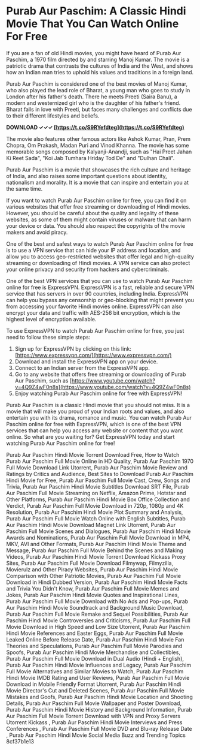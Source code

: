 # Purab Aur Paschim: A Classic Hindi Movie That You Can Watch Online For Free
  
If you are a fan of old Hindi movies, you might have heard of Purab Aur Paschim, a 1970 film directed by and starring Manoj Kumar. The movie is a patriotic drama that contrasts the cultures of India and the West, and shows how an Indian man tries to uphold his values and traditions in a foreign land.
  
Purab Aur Paschim is considered one of the best movies of Manoj Kumar, who also played the lead role of Bharat, a young man who goes to study in London after his father's death. There he meets Preeti (Saira Banu), a modern and westernized girl who is the daughter of his father's friend. Bharat falls in love with Preeti, but faces many challenges and conflicts due to their different lifestyles and beliefs.
 
**DOWNLOAD ✓✓✓ [https://t.co/S9RYefdteg](https://t.co/S9RYefdteg)**


  
The movie also features other famous actors like Ashok Kumar, Pran, Prem Chopra, Om Prakash, Madan Puri and Vinod Khanna. The movie has some memorable songs composed by Kalyanji-Anandji, such as "Hai Preet Jahan Ki Reet Sada", "Koi Jab Tumhara Hriday Tod De" and "Dulhan Chali".
  
Purab Aur Paschim is a movie that showcases the rich culture and heritage of India, and also raises some important questions about identity, nationalism and morality. It is a movie that can inspire and entertain you at the same time.
  
If you want to watch Purab Aur Paschim online for free, you can find it on various websites that offer free streaming or downloading of Hindi movies. However, you should be careful about the quality and legality of these websites, as some of them might contain viruses or malware that can harm your device or data. You should also respect the copyrights of the movie makers and avoid piracy.
  
One of the best and safest ways to watch Purab Aur Paschim online for free is to use a VPN service that can hide your IP address and location, and allow you to access geo-restricted websites that offer legal and high-quality streaming or downloading of Hindi movies. A VPN service can also protect your online privacy and security from hackers and cybercriminals.
  
One of the best VPN services that you can use to watch Purab Aur Paschim online for free is ExpressVPN. ExpressVPN is a fast, reliable and secure VPN service that has servers in over 90 countries, including India. ExpressVPN can help you bypass any censorship or geo-blocking that might prevent you from accessing your favorite Hindi movies online. ExpressVPN can also encrypt your data and traffic with AES-256 bit encryption, which is the highest level of encryption available.
  
To use ExpressVPN to watch Purab Aur Paschim online for free, you just need to follow these simple steps:
  
1. Sign up for ExpressVPN by clicking on this link: [https://www.expressvpn.com/](https://www.expressvpn.com/)
2. Download and install the ExpressVPN app on your device.
3. Connect to an Indian server from the ExpressVPN app.
4. Go to any website that offers free streaming or downloading of Purab Aur Paschim, such as [https://www.youtube.com/watch?v=4Q9Z4wF0n8s](https://www.youtube.com/watch?v=4Q9Z4wF0n8s)
5. Enjoy watching Purab Aur Paschim online for free with ExpressVPN!

Purab Aur Paschim is a classic Hindi movie that you should not miss. It is a movie that will make you proud of your Indian roots and values, and also entertain you with its drama, romance and music. You can watch Purab Aur Paschim online for free with ExpressVPN, which is one of the best VPN services that can help you access any website or content that you want online. So what are you waiting for? Get ExpressVPN today and start watching Purab Aur Paschim online for free!
 
Purab Aur Paschim Hindi Movie Torrent Download Free,  How to Watch Purab Aur Paschim Full Movie Online in HD Quality,  Purab Aur Paschim 1970 Full Movie Download Link Utorrent,  Purab Aur Paschim Movie Review and Ratings by Critics and Audience,  Best Sites to Download Purab Aur Paschim Hindi Movie for Free,  Purab Aur Paschim Full Movie Cast, Crew, Songs and Trivia,  Purab Aur Paschim Hindi Movie Subtitles Download SRT File,  Purab Aur Paschim Full Movie Streaming on Netflix, Amazon Prime, Hotstar and Other Platforms,  Purab Aur Paschim Hindi Movie Box Office Collection and Verdict,  Purab Aur Paschim Full Movie Download in 720p, 1080p and 4K Resolution,  Purab Aur Paschim Hindi Movie Plot Summary and Analysis,  Purab Aur Paschim Full Movie Watch Online with English Subtitles,  Purab Aur Paschim Hindi Movie Download Magnet Link Utorrent,  Purab Aur Paschim Full Movie Scenes and Dialogues,  Purab Aur Paschim Hindi Movie Awards and Nominations,  Purab Aur Paschim Full Movie Download in MP4, MKV, AVI and Other Formats,  Purab Aur Paschim Hindi Movie Theme and Message,  Purab Aur Paschim Full Movie Behind the Scenes and Making Videos,  Purab Aur Paschim Hindi Movie Torrent Download Kickass Proxy Sites,  Purab Aur Paschim Full Movie Download Filmywap, Filmyzilla, Movierulz and Other Piracy Websites,  Purab Aur Paschim Hindi Movie Comparison with Other Patriotic Movies,  Purab Aur Paschim Full Movie Download in Hindi Dubbed Version,  Purab Aur Paschim Hindi Movie Facts and Trivia You Didn't Know,  Purab Aur Paschim Full Movie Memes and Jokes,  Purab Aur Paschim Hindi Movie Quotes and Inspirational Lines,  Purab Aur Paschim Full Movie Download with No Ads and Pop-ups,  Purab Aur Paschim Hindi Movie Soundtrack and Background Music Download,  Purab Aur Paschim Full Movie Remake and Sequel Possibilities,  Purab Aur Paschim Hindi Movie Controversies and Criticisms,  Purab Aur Paschim Full Movie Download in High Speed and Low Size Utorrent,  Purab Aur Paschim Hindi Movie References and Easter Eggs,  Purab Aur Paschim Full Movie Leaked Online Before Release Date,  Purab Aur Paschim Hindi Movie Fan Theories and Speculations,  Purab Aur Paschim Full Movie Parodies and Spoofs,  Purab Aur Paschim Hindi Movie Merchandise and Collectibles,  Purab Aur Paschim Full Movie Download in Dual Audio (Hindi + English),  Purab Aur Paschim Hindi Movie Influences and Legacy,  Purab Aur Paschim Full Movie Alternatives and Similar Movies to Watch,  Purab Aur Paschim Hindi Movie IMDB Rating and User Reviews,  Purab Aur Paschim Full Movie Download in Mobile Friendly Format Utorrent,  Purab Aur Paschim Hindi Movie Director's Cut and Deleted Scenes,  Purab Aur Paschim Full Movie Mistakes and Goofs,  Purab Aur Paschim Hindi Movie Location and Shooting Details,  Purab Aur Paschim Full Movie Wallpaper and Poster Download,  Purab Aur Paschim Hindi Movie History and Background Information,  Purab Aur Paschim Full Movie Torrent Download with VPN and Proxy Servers Utorrent Kickass ,  Purab Aur Paschim Hindi Movie Interviews and Press Conferences ,  Purab Aur Paschim Full Movie DVD and Blu-ray Release Date ,  Purab Aur Paschim Hindi Movie Social Media Buzz and Trending Topics
 8cf37b1e13
 
